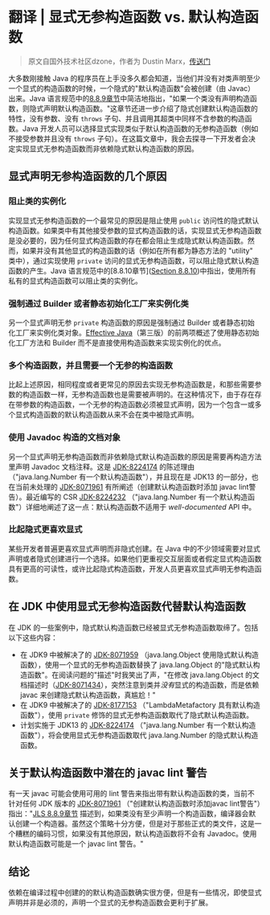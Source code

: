 # 翻译 | 显式无参构造函数 vs. 默认构造函数

> 原文自国外技术社区dzone，作者为  Dustin Marx，[传送门](https://dzone.com/articles/explicit-no-arguments-constructor-vs-default-const)

大多数刚接触 Java 的程序员在上手没多久都会知道，当他们并没有对类声明至少一个显式的构造函数的时候，一个隐式的"默认构造函数"会被创建（由 Javac）出来。Java 语言规范中的[8.8.9章节](https://docs.oracle.com/javase/specs/jls/se12/html/jls-8.html#jls-8.8.9)中简洁地指出，"如果一个类没有声明构造函数，则隐式声明默认构造函数。"这章节还进一步介绍了隐式创建默认构造函数的特性，没有参数、没有 `throws` 子句、并且调用其超类中同样不含参数的构造函数。Java 开发人员可以选择显式实现类似于默认构造函数的无参构造函数（例如不接受参数并且没有 `throws` 子句）。在这篇文章中，我会去探寻一下开发者会决定实现显式无参构造函数而非依赖隐式默认构造函数的原因。

## 显式声明无参构造函数的几个原因

### 阻止类的实例化

实现显式无参构造函数的一个最常见的原因是阻止使用 `public` 访问性的隐式默认构造函数。如果类中有其他接受参数的显式构造函数的话，实现显式无参构造函数是没必要的，因为任何显式构造函数的存在都会阻止生成隐式默认构造函数。然而，如果并没有其他显式的构造函数的话（例如在所有都为静态方法的 "utility" 类中），通过实现使用 `private` 访问的显式无参构造函数，可以阻止隐式默认构造函数的产生。Java 语言规范中的[8.8.10章节]([Section 8.8.10](https://docs.oracle.com/javase/specs/jls/se12/html/jls-8.html#jls-8.8.10))中指出，使用所有私有的显式构造函数可以阻止类的实例化。

### 强制通过 Builder 或者静态初始化工厂来实例化类

另一个显式声明无参 `private` 构造函数的原因是强制通过 Builder 或者静态初始化工厂来实例化类对象。[Effective Java](http://marxsoftware.blogspot.com/2018/01/new-in-effective-java-3.html)（第三版）的前两项概述了使用静态初始化工厂方法和 Builder 而不是直接使用构造函数来实现实例化的优点。

### 多个构造函数，并且需要一个无参的构造函数

比起上述原因，相同程度或者更常见的原因去实现无参构造函数是，和那些需要参数的构造函数一样，无参构造函数也是需要被声明的。在这种情况下，由于存在存在带参数的构造函数，一个无参的构造函数必须被显式声明，因为一个包含一或多个显式构造函数的默认构造函数从来不会在类中被隐式声明。

### 使用 Javadoc 构造的文档对象

另一个显式声明无参构造函数而非依赖隐式默认构造函数的原因是需要再构造方法里声明 Javadoc 文档注释。这是 [JDK-8224174](https://bugs.openjdk.java.net/browse/JDK-8224174) 的陈述理由（"java.lang.Number 有一个默认构造函数"），并且现在是 JDK13 的一部分，也在当前未处理的  [JDK-8071961](https://bugs.openjdk.java.net/browse/JDK-8071961) 有所阐述（创建默认构造函数时添加 javac lint警告）。最近编写的 CSR [JDK-8224232](https://bugs.openjdk.java.net/browse/JDK-8224232) （"java.lang.Number 有一个默认构造函数"）详细地阐述了这一点：默认构造函数不适用于 *well*-*documented* API 中。

### 比起隐式更喜欢显式

某些开发者普遍更喜欢显式声明而非隐式创建。在 Java 中的不少领域需要对显式声明或者隐式创建进行一个选择。如果他们更重视交互层面或者假定显式构造函数具有更高的可读性，或许比起隐式构造函数，开发人员更喜欢显式声明无参构造函数。

## 在 JDK 中使用显式无参构造函数代替默认构造函数

在 JDK 的一些案例中，隐式默认构造函数已经被显式无参构造函数取缔了。包括以下这些内容：

- 在 JDK9 中被解决了的 [JDK-8071959](https://bugs.openjdk.java.net/browse/JDK-8071959) （java.lang.Object 使用隐式默认构造函数），使用一个显式的无参构造函数替换了 java.lang.Object 的"隐式默认构造函数"。在阅读问题的"描述"时我笑出了声，"在修改 java.lang.Object 的文档描述时（[JDK-8071434](https://bugs.openjdk.java.net/browse/JDK-8071434)），突然注意到类并*没有*显式的构造函数，而是依赖 javac 来创建隐式默认构造函数，真尴尬！"
- 在 JDK9 中被解决了的 [JDK-8177153](https://bugs.openjdk.java.net/browse/JDK-8177153) （"LambdaMetafactory 具有默认构造函数"），使用 `private` 修饰的显式无参构造函数取代了隐式默认构造函数。
- 计划实施于 JDK13 的 [JDK-8224174](https://bugs.openjdk.java.net/browse/JDK-8224174) （"java.lang.Number 有一个默认构造函数"），将会使用显式无参构造函数取代 java.lang.Number 的隐式默认构造函数。

## 关于默认构造函数中潜在的 javac lint 警告

有一天 javac 可能会使用可用的 lint 警告来指出带有默认构造函数的类，当前不针对任何 JDK 版本的 [JDK-8071961](https://bugs.openjdk.java.net/browse/JDK-8071961) （"创建默认构造函数时添加javac lint警告"）指出："[JLS 8.8.9章节](https://docs.oracle.com/javase/specs/jls/se7/html/jls-8.html#jls-8.8.9) 描述到，如果类没有至少声明一个构造函数，编译器会默认创建一个构造器。虽然这个策略十分方便，但是对于那些正式的类文件，这是一个糟糕的编码习惯，如果没有其他原因，默认构造函数将不会有 Javadoc。使用默认构造函数可能是一个 javac lint 警告。"

## 结论

依赖在编译过程中创建的的默认构造函数确实很方便，但是有一些情况，即使显式声明并非是必须的，声明一个显式的无参构造函数会更利于扩展。


